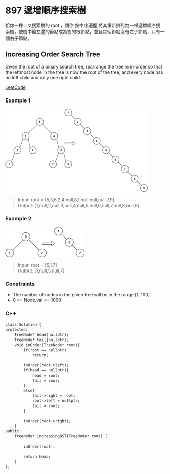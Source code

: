 # 897  遞增順序搜索樹

給你一棵二叉搜索樹的 root ，請你 按中序遍歷 將其重新排列為一棵遞增順序搜索樹，使樹中最左邊的節點成為樹的根節點，並且每個節點沒有左子節點，只有一個右子節點。

##  Increasing Order Search Tree

Given the root of a binary search tree, rearrange the tree in in-order so that the leftmost node in the tree is now the root of the tree, and every node has no left child and only one right child.

[LeetCode](https://leetcode.cn/problems/increasing-order-search-tree/)

### Example 1

<img src="img/897_1.jpg" width = "450"/>

> Input: root = [5,3,6,2,4,null,8,1,null,null,null,7,9]  
Output: [1,null,2,null,3,null,4,null,5,null,6,null,7,null,8,null,9]  

### Example 2

<img src="img/897_2.jpg" width = "250"/>

> Input: root = [5,1,7]  
Output: [1,null,5,null,7]  

### Constraints

* The number of nodes in the given tree will be in the range [1, 100].
* 0 <= Node.val <= 1000
 


### C++ 

```
class Solution {
protected:
    TreeNode* head{nullptr};
    TreeNode* tail{nullptr};
    void inOrder(TreeNode* root){
        if(root == nullptr)
            return;
        
        inOrder(root->left);
        if(head == nullptr){
            head = root;
            tail = root;
        }
        else{
            tail->right = root;
            root->left = nullptr;
            tail = root;
        }

        inOrder(root->right);
    }
public:
    TreeNode* increasingBST(TreeNode* root) {

        inOrder(root);

        return head;
    }
};

```